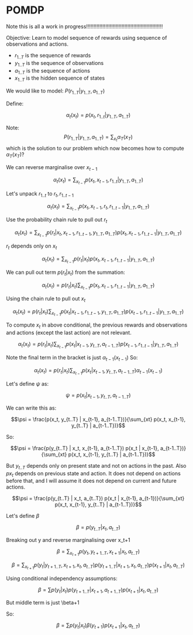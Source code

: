 # POMDP

Note this is all a work in progress!!!!!!!!!!!!!!!!!!!!!!!!!!!!!!!!!!!!!!!!!!!!!!!!!!!!

Objective: Learn to model sequence of rewards using sequence of observations and actions.

* $r_{1..T}$ is the sequence of rewards
* $y_{1..T}$ is the sequence of observations
* $a_{1..T}$ is the sequence of actions
* $x_{1..T}$ is the hidden sequence of states

We would like to model:
$P(r_{1..T} | y_{1..T}, a_{1..T})$

Define:

$$\alpha_t(x_t) = p(x_t,r_{1..t}|y_{1..T}, a_{1..T})$$

Note:
$$P(r_{1..T} | y_{1..T}, a_{1..T}) = \sum_{x_t} \alpha_T(x_T)$$
which is the solution to our problem which now becomes how to compute $\alpha_T(x_T)$?

We can reverse marginalise over $x_{t-1}$

$$\alpha_t(x_t) = \sum_{x_{t-1}} p(x_t, x_{t-1}, r_{1..t}|y_{1..T}, a_{1..T})$$

Let's unpack $r_{1..t}$ to $r_t, r_{1..t-1}$

$$\alpha_t(x_t) = \sum_{x_{t-1}} p(x_t, x_{t-1}, r_t, r_{1..t-1}|y_{1..T}, a_{1..T})$$

Use the probability chain rule to pull out $r_t$

$$\alpha_t(x_t) = \sum_{x_{t-1}} p(r_t | x_t, x_{t-1}, r_{1..t-1}, y_{1..T}, a_{1..T}) p(x_t, x_{t-1}, r_{1..t-1}|y_{1..T}, a_{1..T})$$

$r_t$ depends only on $x_t$

$$\alpha_t(x_t) = \sum_{x_{t-1}} p(r_t | x_t) p(x_t, x_{t-1}, r_{1..t-1}|y_{1..T}, a_{1..T})$$

We can pull out term $p(r_t | x_t)$ from the summation:

$$\alpha_t(x_t) = p(r_t | x_t) \sum_{x_{t-1}} p(x_t, x_{t-1}, r_{1..t-1}|y_{1..T}, a_{1..T})$$

Using the chain rule to pull out $x_t$

$$\alpha_t(x_t) = p(r_t | x_t) \sum_{x_{t-1}} p(x_t | x_{t-1}, r_{1..t-1}, y_{1..T}, a_{1..T}) p(x_{t-1}, r_{1..t-1}|y_{1..T}, a_{1..T})$$

To compute $x_t$ in above conditional, the previous rewards and observations and actions (except the last action) are not relevant.

$$\alpha_t(x_t) = p(r_t | x_t) \sum_{x_{t-1}} p(x_t | x_{t-1},  y_{t..T}, a_{t-1..T}) p(x_{t-1}, r_{1..t-1}|y_{1..T}, a_{1..T})$$

Note the final term in the bracket is just $\alpha_{t-1}(x_{t-1})$ So:

$$\alpha_t(x_t) = p(r_t | x_t) \sum_{x_{t-1}} p(x_t | x_{t-1},  y_{t..T}, a_{t-1..T}) \alpha_{t-1}(x_{t-1})$$

Let's define $\psi$ as:

$$\psi = p(x_t | x_{t-1},  y_{t..T}, a_{t-1..T})$$

We can write this as:

$$\psi = \frac{p(x_t, y_{t..T} | x_{t-1}, a_{t-1..T})}{\sum_{xt} p(x_t, x_{t-1},  y_{t..T} | a_{t-1..T})}$$

So:

$$\psi = \frac{p(y_{t..T} | x_t, x_{t-1},  a_{t-1..T}) p(x_t | x_{t-1}, a_{t-1..T})}{\sum_{xt} p(x_t, x_{t-1},  y_{t..T} | a_{t-1..T})}$$

But $y_{t..T}$ depends only on present state and not on actions in the past. Also $px_t$ depends on previous state and action. It does not depend on actions before that, and I will assume it does not depend on current and future actions.

$$\psi = \frac{p(y_{t..T} | x_t,  a_{t..T}) p(x_t | x_{t-1}, a_{t-1})}{\sum_{xt} p(x_t, x_{t-1},  y_{t..T} | a_{t-1..T})}$$

Let's define $\beta$

$$\beta = p(y_{t..T} | x_t, a_{t..T})$$

Breaking out y and reverse marginalising over x_t+1

$$\beta = \sum_{x_{t+1}} p(y_t, y_{t+1..T}, x_{t+1} | x_t, a_{t..T})$$

$$\beta = \sum_{x_{t+1}} p(y_t| y_{t+1..T}, x_{t+1},x_t, a_{t..T}) p(y_{t+1..T} | x_{t+1}, x_t, a_{t..T}) p(x_{t+1} | x_t, a_{t..T})$$

Using conditional independency assumptions:

$$\beta = \sum p(y_t|x_t) p(y_{t+1..T} | x_{t+1}, a_{t+1..T}) p(x_{t+1} | x_t, a_{t..T})$$

But middle term is just \beta+1

So:

$$\beta = \sum p(y_t|x_t) \beta(y_{t+1}) p(x_{t+1} | x_t, a_{t..T})$$
